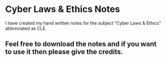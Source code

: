 # Cyber Laws & Ethics Notes

I have created my hand written notes for the subject "Cyber Laws & Ethics" abbreviated as CLE.

## Feel free to download the notes and if you want to use it then please give the credits.

